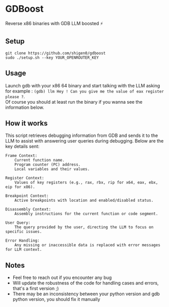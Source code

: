 # GDBoost

Reverse x86 binaries with GDB LLM boosted ⚡

## Setup

`git clone https://github.com/shigen0/gdboost`  
`sudo ./setup.sh --key YOUR_OPENROUTER_KEY`

## Usage

Launch gdb with your x86 64 binary and start talking with the LLM asking for example : `(gdb) llm Hey ! Can you give me the value of eax register please ?`.  
Of course you should at least run the binary if you wanna see the information below.

## How it works

This script retrieves debugging information from GDB and sends it to the LLM to assist with answering user queries during debugging. Below are the key details sent:

    Frame Context:
        Current function name.
        Program counter (PC) address.
        Local variables and their values.

    Register Context:
        Values of key registers (e.g., rax, rbx, rip for x64, eax, ebx, eip for x86).

    Breakpoint Context:
        Active breakpoints with location and enabled/disabled status.

    Disassembly Context:
        Assembly instructions for the current function or code segment.

    User Query:
        The query provided by the user, directing the LLM to focus on specific issues.

    Error Handling:
        Any missing or inaccessible data is replaced with error messages for LLM context.

## Notes

- Feel free to reach out if you encounter any bug
- Will update the robustness of the code for handling cases and errors, that's a first version ;)
- There may be an inconsistency between your python version and gdb python version, you should fix it manually
